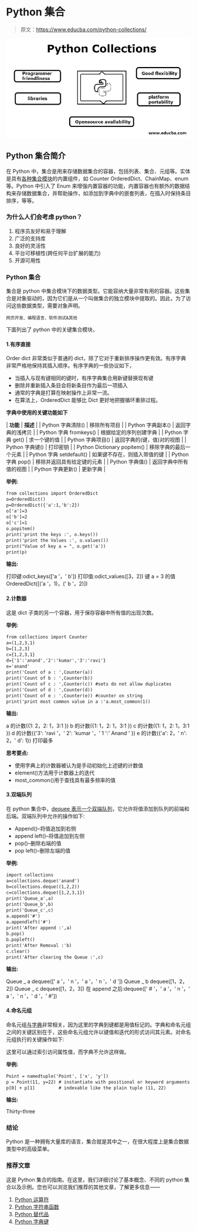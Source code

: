 # Python 集合

> 原文：<https://www.educba.com/python-collections/>

![Python Collections](img/457b9a5796d1166afe25f4e202553a72.png)



## Python 集合简介

在 Python 中，集合是用来存储数据集合的容器，包括列表、集合、元组等。实体是具有[各种集合模块](https://www.educba.com/collection-module-in-python/)的内置组件，如 Counter OrderedDict、ChainMap、enum 等。Python 中引入了 Enum 来增强内置容器的功能，内置容器也有额外的数据结构来存储数据集合，并帮助操作，如添加到字典中的嵌套列表，在插入时保持条目排序，等等。

### 为什么人们会考虑 python？

1.  程序员友好和易于理解
2.  广泛的支持库
3.  良好的灵活性
4.  平台可移植性(跨任何平台扩展的能力)
5.  开源可用性

### Python 集合

集合是 python 中集合模块下的数据类型。它能容纳大量非常有用的容器。这些集合是对象驱动的，因为它们是从一个叫做集合的独立模块中提取的。因此，为了访问这些数据类型，需要对象声明。

<small>网页开发、编程语言、软件测试&其他</small>

下面列出了 python 中的关键集合模块，

#### 1.有序直接

Order dict 非常类似于普通的 dict，除了它对于重新排序操作更有效。有序字典非常严格地保持其插入顺序。有序字典的一些协议如下，

*   当插入与现有键相同的键时，有序字典集合用新键替换现有键
*   删除并重新插入条目会将新条目作为最后一项插入
*   通常的字典是打算在映射操作上非常一流。
*   在算法上，OrderedDict 能够比 Dict 更好地把握循环重排过程。

**字典中使用的关键功能如下**

| **功能** | **描述** |
| Python 字典清除() | 移除所有项目 |
| Python 字典副本() | 返回字典的浅拷贝 |
| Python 字典 fromkeys() | 根据给定的序列创建字典 |
| Python 字典 get() | 求一个键的值 |
| Python 字典项目() | 返回字典的(键，值)对的视图 |
| Python 字典键() | 打印密钥 |
| Python Dictionary popitem() | 移除字典的最后一个元素 |
| Python 字典 setdefault() | 如果键不存在，则插入带值的键 |
| Python 字典 pop() | 移除并返回具有给定键的元素 |
| Python 字典值() | 返回字典中所有值的视图 |
| Python 字典更新() | 更新字典 |

**举例:**

```
from collections import OrderedDict
o=OrderedDict()
p=OrderedDict({'a':1,'b':2})
o['a']=3
o['b']=2
o['c']=1
o.popitem()
print('print the keys :', o.keys())
print('print the Values :', o.values())
print("Value of key a = ", o.get('a'))
print(p) 
```

**输出:**

打印键:odict_keys(['a '，' b'])
打印值:odict_values([3，2])
键 a = 3 的值
OrderedDict([('a '，1)，(' b '，2)])

#### 2.计数器

这是 dict 子类的另一个容器，用于保存容器中所有值的出现次数。

**举例:**

```
from collections import Counter
a=(1,2,3,1) 
b=[1,2,3]
c={1,2,3,1}
d={'1':'anand','2':'kumar','3':'ravi'}
e='anand'
print('Count of a : ',Counter(a))
print('Count of b : ',Counter(b))
print('Count of c : ',Counter(c)) #sets do not allow duplicates
print('Count of d : ',Counter(d)) 
print('Count of e : ',Counter(e)) #counter on string
print('print most common value in a :'a.most_common(1)) 
```

**输出:**

a 的计数({1: 2，2: 1，3:1 })
b 的计数({1: 1，2: 1，3:1 })
c 的计数({1: 1，2: 1，3:1 })
d 的计数({'3': 'ravi '，' 2': 'kumar '，' 1 ':' Anand ' })
e 的计数({'a': 2，' n': 2，' d': 1})
打印最多

**思考要点:**

*   使用字典上的计数器被认为是手动初始化上述键的计数值
*   element()方法用于计数器上的迭代
*   most_common()用于查找具有最多频率的值

#### 3.双端队列

在 python 集合中，[dequee 表示一个双端队列](https://www.educba.com/deque-in-c-plus-plus/)，它允许将值添加到队列的前端和后端。双端队列中允许的操作如下:

*   Append()–将值追加到右侧
*   append left()–将值追加到左侧
*   pop()–删除右端的值
*   pop left()–删除左端的值

**举例:**

```
import collections
a=collections.deque('anand')
b=collections.deque((1,2,2))
c=collections.deque({1,2,3,1})
print('Queue_a',a)
print('Queue_b',b)
print('Queue_c',c)
a.append('#')
a.appendleft('#')
print('After append :',a)
b.pop()
b.popleft()
print('After Removal :'b)
c.clear()
print('After clearing the Queue :',c) 
```

**输出:**

Queue _ a dequee([' a '，' n '，' a '，' n '，' d '])
Queue _ b dequee([1，2，2])
Queue _ c dequee([1，2，3])
在 append 之后:dequee([' # '，' a '，' n '，' a '，' n '，' d '，' #'])

#### 4.命名元组

命名元组[与字典](https://www.educba.com/dictionary-in-python/)非常相关，因为这里的字典到键都是用值标记的。字典和命名元组之间的关键区别在于，这些命名元组允许以键值和迭代的形式访问其元素。对命名元组执行的关键操作如下:

这里可以通过索引访问属性值，而字典不允许这样做。

**举例:**

```
Point = namedtuple('Point', ['x', 'y'])
p = Point(11, y=22) # instantiate with positional or keyword arguments
p[0] + p[1]         # indexable like the plain tuple (11, 22) 
```

**输出:**

Thirty-three

### 结论

Python 是一种拥有大量库的语言，集合就是其中之一，在很大程度上是集合数据类型中的高级菜单。

### 推荐文章

这是 Python 集合的指南。在这里，我们详细讨论了基本概念、不同的 python 集合以及示例。您也可以浏览我们推荐的其他文章，了解更多信息——

1.  [Python 运算符](https://www.educba.com/python-operators/)
2.  [Python 字符串函数](https://www.educba.com/python-string-functions/)
3.  [Python 替代品](https://www.educba.com/python-alternatives/)
4.  [Python 字典键](https://www.educba.com/python-dictionary-keys/)





